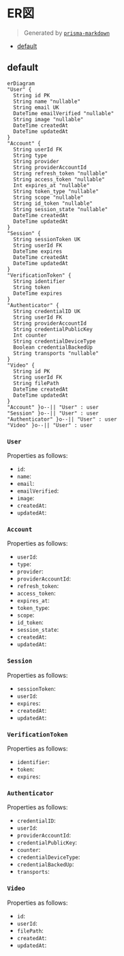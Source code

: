 # ER図

> Generated by [`prisma-markdown`](https://github.com/samchon/prisma-markdown)

- [default](#default)

## default

```mermaid
erDiagram
"User" {
  String id PK
  String name "nullable"
  String email UK
  DateTime emailVerified "nullable"
  String image "nullable"
  DateTime createdAt
  DateTime updatedAt
}
"Account" {
  String userId FK
  String type
  String provider
  String providerAccountId
  String refresh_token "nullable"
  String access_token "nullable"
  Int expires_at "nullable"
  String token_type "nullable"
  String scope "nullable"
  String id_token "nullable"
  String session_state "nullable"
  DateTime createdAt
  DateTime updatedAt
}
"Session" {
  String sessionToken UK
  String userId FK
  DateTime expires
  DateTime createdAt
  DateTime updatedAt
}
"VerificationToken" {
  String identifier
  String token
  DateTime expires
}
"Authenticator" {
  String credentialID UK
  String userId FK
  String providerAccountId
  String credentialPublicKey
  Int counter
  String credentialDeviceType
  Boolean credentialBackedUp
  String transports "nullable"
}
"Video" {
  String id PK
  String userId FK
  String filePath
  DateTime createdAt
  DateTime updatedAt
}
"Account" }o--|| "User" : user
"Session" }o--|| "User" : user
"Authenticator" }o--|| "User" : user
"Video" }o--|| "User" : user
```

### `User`

Properties as follows:

- `id`:
- `name`:
- `email`:
- `emailVerified`:
- `image`:
- `createdAt`:
- `updatedAt`:

### `Account`

Properties as follows:

- `userId`:
- `type`:
- `provider`:
- `providerAccountId`:
- `refresh_token`:
- `access_token`:
- `expires_at`:
- `token_type`:
- `scope`:
- `id_token`:
- `session_state`:
- `createdAt`:
- `updatedAt`:

### `Session`

Properties as follows:

- `sessionToken`:
- `userId`:
- `expires`:
- `createdAt`:
- `updatedAt`:

### `VerificationToken`

Properties as follows:

- `identifier`:
- `token`:
- `expires`:

### `Authenticator`

Properties as follows:

- `credentialID`:
- `userId`:
- `providerAccountId`:
- `credentialPublicKey`:
- `counter`:
- `credentialDeviceType`:
- `credentialBackedUp`:
- `transports`:

### `Video`

Properties as follows:

- `id`:
- `userId`:
- `filePath`:
- `createdAt`:
- `updatedAt`:
